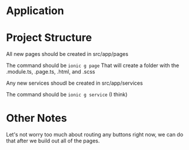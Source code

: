 # Application

# Project Structure

All new pages should be created in src/app/pages 

The command should be `ionic g page` That will create a folder with the .module.ts, .page.ts, .html, and .scss

Any new services shoudl be created in src/app/services

The command should be `ionic g service` (I think) 

# Other Notes

Let's not worry too much about routing any buttons right now, we can do that after we build out all of the pages. 
